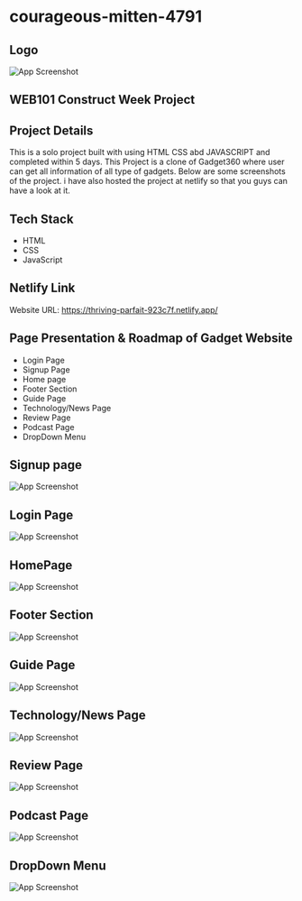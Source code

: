 # courageous-mitten-4791

## Logo

![App Screenshot](https://github.com/Vivekgupta96/courageous-mitten-4791/blob/main/Screenshots/GADGETS.png)


## WEB101 Construct Week Project


## Project Details

This is a solo project built with using HTML CSS abd JAVASCRIPT and completed within 5 days. This Project is a clone of Gadget360 where user can get all information of all type of gadgets. Below are some screenshots of the project. i have also hosted the project at netlify so that you guys can have a look at it. 

## Tech Stack

- HTML
- CSS
- JavaScript

## Netlify Link

Website URL: https://thriving-parfait-923c7f.netlify.app/

## Page Presentation & Roadmap of Gadget Website
 - Login Page
 - Signup Page
 - Home page
 - Footer Section
 - Guide Page
 - Technology/News Page
 - Review Page
 - Podcast Page
 - DropDown Menu

 ## Signup page

![App Screenshot](https://github.com/Vivekgupta96/courageous-mitten-4791/blob/main/Screenshots/Screenshot%20(1).png)

## Login Page

![App Screenshot](https://github.com/Vivekgupta96/courageous-mitten-4791/blob/main/Screenshots/Screenshot%20(3).png)

## HomePage

![App Screenshot](https://github.com/Vivekgupta96/courageous-mitten-4791/blob/main/Screenshots/Screenshot%20(4).png)

## Footer Section

![App Screenshot](https://github.com/Vivekgupta96/courageous-mitten-4791/blob/main/Screenshots/Screenshot%20(5).png)

## Guide Page

![App Screenshot](https://github.com/Vivekgupta96/courageous-mitten-4791/blob/main/Screenshots/Screenshot%20(6).png)

## Technology/News Page

![App Screenshot](https://github.com/Vivekgupta96/courageous-mitten-4791/blob/main/Screenshots/Screenshot%20(7).png)

## Review Page

![App Screenshot](https://github.com/Vivekgupta96/courageous-mitten-4791/blob/main/Screenshots/Screenshot%20(8).png)


## Podcast Page

![App Screenshot](https://github.com/Vivekgupta96/courageous-mitten-4791/blob/main/Screenshots/Screenshot%20(9).png)

##  DropDown Menu

![App Screenshot](https://github.com/Vivekgupta96/courageous-mitten-4791/blob/main/Screenshots/Screenshot%20(10).png)


 
 
 

